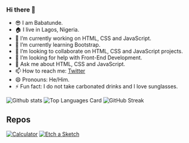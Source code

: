 ### Hi there 👋
- 😎 I am Babatunde.
- 🏠 I live in Lagos, Nigeria.
- 🔭 I’m currently working on HTML, CSS and JavaScript.
- 🌱 I’m currently learning Bootstrap.
- 👯 I’m looking to collaborate on HTML, CSS and JavaScript projects.
- 🤔 I’m looking for help with Front-End Development.
- 💬 Ask me about HTML, CSS and JavaScript.
- 📫 How to reach me: [Twitter](https://twitter.com/badbatunde)
- 😄 Pronouns: He/Him.
- ⚡ Fun fact: I do not take carbonated drinks and I love sunglasses.






![Github stats](https://github-readme-stats.vercel.app/api?username=Badbatunde&theme=tokyonight&show_icons=true&count_private=true)
![Top Languages Card](https://github-readme-stats.vercel.app/api/top-langs/?username=Badbatunde&layout=compact)
![GitHub Streak](https://github-readme-streak-stats.herokuapp.com?user=Badbatunde&theme=neon-palenight&hide_border=true)
<!-- [![Repo name](https://github-readme-stats.vercel.app/api/pin/?username=Badbatunde&repo=Badbatunde&show_owner=true)](https://github.com/Badbatunde/Badbatunde) -->





## Repos
[![Calculator](https://github-readme-stats.vercel.app/api/pin/?username=Badbatunde&repo=Calculator&show_owner=true)](https://github.com/Badbatunde/Calculator)
[![Etch a Sketch](https://github-readme-stats.vercel.app/api/pin/?username=Badbatunde&repo=Etch-a-Sketch&show_owner=true)](https://github.com/Badbatunde/Etch-a-Sketch)

